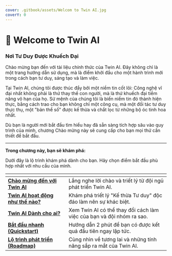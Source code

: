 ```yaml
---
cover: .gitbook/assets/Welcom to Twin AI.jpg
coverY: 0
---
```


# 👋 Welcome to Twin AI

### Nơi Tư Duy Được Khuếch Đại

Chào mừng bạn đến với tài liệu chính thức của Twin AI. Đây không chỉ là một trang hướng dẫn sử dụng, mà là điểm khởi đầu cho một hành trình mới trong cách bạn tư duy, sáng tạo và làm việc.

Tại Twin AI, chúng tôi được thúc đẩy bởi một niềm tin cốt lõi: Công nghệ vĩ đại nhất không phải là thứ thay thế con người, mà là thứ khuếch đại tiềm năng vô hạn của họ. Sứ mệnh của chúng tôi là biến niềm tin đó thành hiện thực, bằng cách trao cho bạn không chỉ một công cụ, mà một đối tác tư duy thực thụ, một "bản thể số" được kế thừa và chắt lọc từ những bộ óc tinh hoa nhất.

Dù bạn là người mới bắt đầu tìm hiểu hay đã sẵn sàng tích hợp sâu vào quy trình của mình, chương Chào mừng này sẽ cung cấp cho bạn mọi thứ cần thiết để bắt đầu.

***

**Trong chương này, bạn sẽ khám phá:**

Dưới đây là lộ trình khám phá dành cho bạn. Hãy chọn điểm bắt đầu phù hợp nhất với nhu cầu của mình.

<table data-view="cards"><thead><tr><th></th><th></th></tr></thead><tbody><tr><td><a href="welcome-to-twin-ai/chao-mung-den-voi-twin-ai.md"><strong>Chào mừng đến với Twin AI</strong></a></td><td>Lắng nghe lời chào và triết lý từ đội ngũ phát triển Twin AI.</td></tr><tr><td><a href="welcome-to-twin-ai/twin-ai-hoat-dong-nhu-the-nao.md"><strong>Twin AI hoạt động như thế nào?</strong></a></td><td>Khám phá triết lý "Kế thừa Tư duy" độc đáo làm nên sự khác biệt.</td></tr><tr><td><a href="welcome-to-twin-ai/twin-ai-danh-cho-ai.md"><strong>Twin AI Dành cho ai?</strong></a></td><td>Xem Twin AI có thể thay đổi cách làm việc của bạn và đội nhóm ra sao.</td></tr><tr><td><a href="welcome-to-twin-ai/bat-dau-nhanh-quickstart.md"><strong>Bắt đầu nhanh (Quickstart)</strong></a></td><td>Hướng dẫn 2 phút để bạn có được kết quả đầu tiên ngay lập tức.</td></tr><tr><td><a href="welcome-to-twin-ai/lo-trinh-phat-trien-roadmap.md"><strong>Lộ trình phát triển (Roadmap)</strong></a></td><td>Cùng nhìn về tương lai và những tính năng sắp ra mắt của Twin AI.</td></tr></tbody></table>
